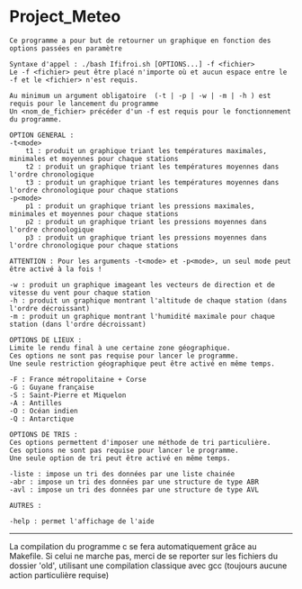 # Project_Meteo
	Ce programme a pour but de retourner un graphique en fonction des options passées en paramètre
   
   	Syntaxe d'appel : ./bash Ififroi.sh [OPTIONS...] -f <fichier>
	Le -f <fichier> peut être placé n'importe où et aucun espace entre le -f et le <fichier> n'est requis.
   	
	Au minimum un argument obligatoire  (-t | -p | -w | -m | -h ) est requis pour le lancement du programme
	Un <nom_de_fichier> précéder d'un -f est requis pour le fonctionnement du programme.

   	OPTION GENERAL :
   	-t<mode>     
		t1 : produit un graphique triant les températures maximales, minimales et moyennes pour chaque stations
		t2 : produit un graphique triant les températures moyennes dans l'ordre chronologique
		t3 : produit un graphique triant les températures moyennes dans l'ordre chronologique pour chaque stations
	-p<mode>
		p1 : produit un graphique triant les pressions maximales, minimales et moyennes pour chaque stations
		p2 : produit un graphique triant les pressions moyennes dans l'ordre chronologique
		p3 : produit un graphique triant les pressions moyennes dans l'ordre chronologique pour chaque stations
	
	ATTENTION : Pour les arguments -t<mode> et -p<mode>, un seul mode peut être activé à la fois !

	-w : produit un graphique imageant les vecteurs de direction et de vitesse du vent pour chaque station
	-h : produit un graphique montrant l'altitude de chaque station (dans l'ordre décroissant)
	-m : produit un graphique montrant l'humidité maximale pour chaque station (dans l'ordre décroissant)

	OPTIONS DE LIEUX :
	Limite le rendu final à une certaine zone géographique.
	Ces options ne sont pas requise pour lancer le programme.
	Une seule restriction géographique peut être activé en même temps.

	-F : France métropolitaine + Corse
	-G : Guyane française
	-S : Saint-Pierre et Miquelon
	-A : Antilles
	-O : Océan indien
	-Q : Antarctique

	OPTIONS DE TRIS :
	Ces options permettent d'imposer une méthode de tri particulière.
	Ces options ne sont pas requise pour lancer le programme.
	Une seule option de tri peut être activé en même temps.
	
	-liste : impose un tri des données par une liste chainée
	-abr : impose un tri des données par une structure de type ABR
	-avl : impose un tri des données par une structure de type AVL

	AUTRES :

	-help : permet l'affichage de l'aide

------------------------------------------------------------------------------------------------------------------------------------------------------------
La compilation du programme c se fera automatiquement grâce au Makefile.
Si celui ne marche pas, merci de se reporter sur les fichiers du dossier 'old', utilisant une compilation classique avec gcc (toujours aucune action particulière requise)

